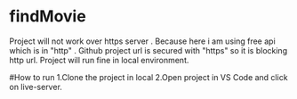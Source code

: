# findMovie

Project will not work over https server . Because here i am using free api which is in "http" . Github project url is secured with "https" so it is blocking http url.
Project will run fine in local environment.

#How to run
1.Clone the project in local
2.Open project in VS Code and click on live-server.
